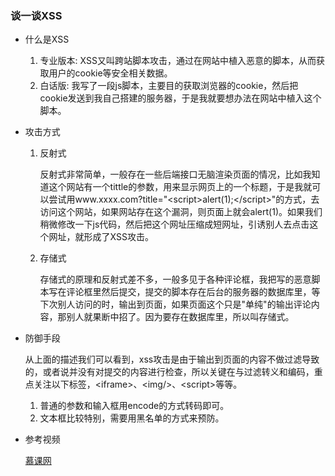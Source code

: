 ### 谈一谈XSS ###

- 什么是XSS
   1. 专业版本: XSS又叫跨站脚本攻击，通过在网站中植入恶意的脚本，从而获取用户的cookie等安全相关数据。
   2. 白话版: 我写了一段js脚本，主要目的获取浏览器的cookie，然后把cookie发送到我自己搭建的服务器，于是我就要想办法在网站中植入这个脚本。
   
- 攻击方式
   1. 反射式
   
      反射式非常简单，一般存在一些后端接口无脑渲染页面的情况，比如我知道这个网站有一个tittle的参数，用来显示网页上的一个标题，于是我就可以尝试用www.xxxx.com?title="\<script\>alert(1);\</script\>"的方式，去访问这个网站，如果网站存在这个漏洞，则页面上就会alert(1)。如果我们稍微修改一下js代码，然后把这个网址压缩成短网址，引诱别人去点击这个网址，就形成了XSS攻击。
       
   2. 存储式
       
      存储式的原理和反射式差不多，一般多见于各种评论框，我把写的恶意脚本写在评论框里然后提交，提交的脚本存在后台的服务器的数据库里，等下次别人访问的时，输出到页面，如果页面这个只是"单纯"的输出评论内容，那别人就果断中招了。因为要存在数据库里，所以叫存储式。
    
- 防御手段

    从上面的描述我们可以看到，xss攻击是由于输出到页面的内容不做过滤导致的，或者说并没有对提交的内容进行检查，所以关键在与过滤转义和编码，重点关注以下标签，\<iframe>、\<img/>、\<script>等等。
    
    1. 普通的参数和输入框用encode的方式转码即可。
    2. 文本框比较特别，需要用黑名单的方式来预防。
 
- 参考视频
    
    [慕课网](http://www.imooc.com/learn/812)